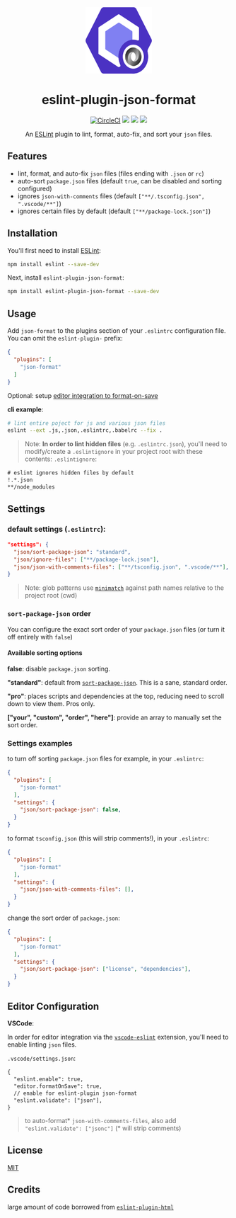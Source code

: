 <div align="center">
    <img width="150" height="150" src="docs/logo.svg">
    <h1>eslint-plugin-json-format</h1>
    <a href="https://circleci.com/gh/Bkucera/eslint-plugin-json-format"><img alt="CircleCI" src="https://img.shields.io/circleci/build/gh/Bkucera/eslint-plugin-json-format"></a>
    <a href="https://www.npmjs.com/package/eslint-plugin-json-format"><img src="https://img.shields.io/npm/v/eslint-plugin-json-format.svg?style=flat"></a>
    <a href="https://www.npmjs.com/package/eslint-plugin-json-format"><img src="https://img.shields.io/npm/dm/eslint-plugin-json-format.svg"></a>
    <a href="https://github.com/bkucera/eslint-plugin-json-format/blob/master/LICENSE"><img src="https://img.shields.io/github/license/bkucera/eslint-plugin-json-format.svg"></a>
    <p>An <a href="http://eslint.org">ESLint</a> plugin to lint, format, auto-fix, and sort your <code>json</code> files.</p>

</div>

## Features

- lint, format, and auto-fix `json` files (files ending with `.json` or `rc`)
- auto-sort `package.json` files (default `true`, can be disabled and sorting configured)
- ignores `json-with-comments` files (default `["**/.tsconfig.json", ".vscode/**"]`)
- ignores certain files by default (default `["**/package-lock.json"]`)

## Installation

You'll first need to install [ESLint](http://eslint.org):

```sh
npm install eslint --save-dev
```

Next, install `eslint-plugin-json-format`:

```sh
npm install eslint-plugin-json-format --save-dev
```

## Usage

Add `json-format` to the plugins section of your `.eslintrc` configuration file. You can omit the `eslint-plugin-` prefix:

```json
{
  "plugins": [
    "json-format"
  ]
}
```

Optional: setup [editor integration to format-on-save](#editor-configuration)

**cli example**:
```sh
# lint entire poject for js and various json files
eslint --ext .js,.json,.eslintrc,.babelrc --fix .
```

> Note: **In order to lint hidden files** (e.g. `.eslintrc.json`), you'll need to modify/create a `.eslintignore` in your project root with these contents:
`.eslintignore`:
```gitignore
# eslint ignores hidden files by default
!.*.json
**/node_modules
```

## Settings

### default settings (`.eslintrc`):
```json
"settings": {
  "json/sort-package-json": "standard",
  "json/ignore-files": ["**/package-lock.json"],
  "json/json-with-comments-files": ["**/tsconfig.json", ".vscode/**"],
}
```
> Note: glob patterns use [`minimatch`](https://github.com/isaacs/minimatch/) against path names relative to the project root (cwd)

### `sort-package-json` order
You can configure the exact sort order of your `package.json` files (or turn it off entirely with `false`)

#### Available sorting options

**false**: disable `package.json` sorting.

**"standard"**: default from [`sort-package-json`](https://github.com/keithamus/sort-package-json). This is a sane, standard order.

**"pro"**: places scripts and dependencies at the top, reducing need to scroll down to view them. Pros only.

**["your", "custom", "order", "here"]**: provide an array to manually set the sort order.

### Settings examples

to turn off sorting `package.json` files for example, in your `.eslintrc`:
```json
{
  "plugins": [
    "json-format"
  ],
  "settings": {
    "json/sort-package-json": false,
  }
}
```

to format `tsconfig.json` (this will strip comments!), in your `.eslintrc`:
```json
{
  "plugins": [
    "json-format"
  ],
  "settings": {
    "json/json-with-comments-files": [],
  }
}
```

change the sort order of `package.json`:
```json
{
  "plugins": [
    "json-format"
  ],
  "settings": {
    "json/sort-package-json": ["license", "dependencies"],
  }
}
```

## Editor Configuration

**VSCode**:

In order for editor integration via the [`vscode-eslint`](https://github.com/microsoft/vscode-eslint) extension, you'll need to enable linting `json` files.

`.vscode/settings.json`:
```jsonc
{
  "eslint.enable": true,
  "editor.formatOnSave": true,
  // enable for eslint-plugin json-format
  "eslint.validate": ["json"],
}

```

> to auto-format* `json-with-comments-files`, also add `"eslint.validate": ["jsonc"]` (* will strip comments)

## License
[MIT](/LICENSE.md)

## Credits

large amount of code borrowed from [`eslint-plugin-html`](https://github.com/BenoitZugmeyer/eslint-plugin-html)
